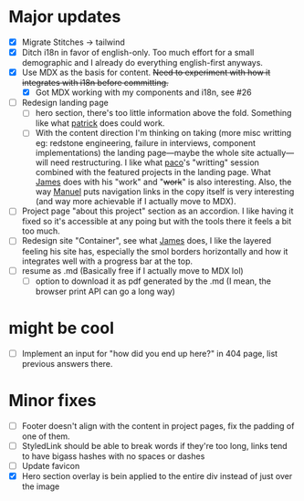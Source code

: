 # Major updates
- [x] Migrate Stitches -> tailwind
- [x] Ditch i18n in favor of english-only. Too much effort for a small demographic and I already do everything english-first anyways.
- [x] Use MDX as the basis for content. ~~Need to experiment with how it integrates with i18n before committing.~~
    - [x] Got MDX working with my components and i18n, see #26
- [ ] Redesign landing page
    - [ ] hero section, there's too little information above the fold. Something like what [patrick](https://www.patrickaltair.com/) does could work.
    - [ ] With the content direction I'm thinking on taking (more misc writting eg: redstone engineering, failure in interviews, component implementations) the landing page—maybe the whole site actually—will need restructuring. I like what [paco](https://paco.me/)'s "writting" session combined with the featured projects in the landing page. What [James](https://jm.sv/) does with his "work" and "~~work~~" is also interesting. Also, the way [Manuel](https://manuelmoreale.com/) puts navigation links in the copy itself is very interesting (and way more achievable if I actually move to MDX).
- [ ] Project page "about this project" section as an accordion. I like having it fixed so it's accessible at any poing but with the tools there it feels a bit too much.
- [ ] Redesign site "Container", see what [James](https://jm.sv/) does, I like the layered feeling his site has, especially the smol borders horizontally and how it integrates well with a progress bar at the top.
- [ ] resume as .md (Basically free if I actually move to MDX lol)
    - [ ] option to download it as pdf generated by the .md (I mean, the browser print API can go a long way)

# might be cool
- [ ] Implement an input for "how did you end up here?" in 404 page, list previous answers there.

# Minor fixes
- [ ] Footer doesn't align with the content in project pages, fix the padding of one of them.
- [ ] StyledLink should be able to break words if they're too long, links tend to have bigass hashes with no spaces or dashes 
- [ ] Update favicon
- [x] Hero section overlay is bein applied to the entire div instead of just over the image
